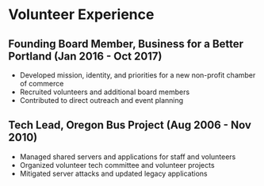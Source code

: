 # Volunteer Experience

## Founding Board Member, Business for a Better Portland (Jan 2016 - Oct 2017)

* Developed mission, identity, and priorities for a new non-profit chamber of commerce
* Recruited volunteers and additional board members
* Contributed to direct outreach and event planning

## Tech Lead, Oregon Bus Project (Aug 2006 - Nov 2010)

* Managed shared servers and applications for staff and volunteers
* Organized volunteer tech committee and volunteer projects
* Mitigated server attacks and updated legacy applications